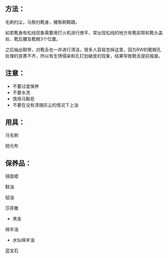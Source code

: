 ## 方法：

毛刷扫尘，马鬃扫靴身，猪鬃刷鞋跟。

如若靴身有松线现象需要用打火机进行燎平，常出现松线的地方有靴前帮和靴头盖处、靴后腰及靴眼3个位置。

之后抽出鞋带，对靴舌也一并进行清洁，很多人容易忽掉这里，因为RW的靴眼孔处理的良莠不齐，所以有生锈侵染和孔钉划破皮的现象，结果导致靴舌提前报废。


## 注意：
- 不要过度保养
- 不要水洗
- 慎用马鞍皂
- 不要在没有清理灰尘的情况下上油

## 用具：



马毛刷

抛光布

## 保养品：

镜面蜡

鞋油

貂油


莎菲雅
- 黑金

绵羊油
- 水仙绵羊油

蓝宝石